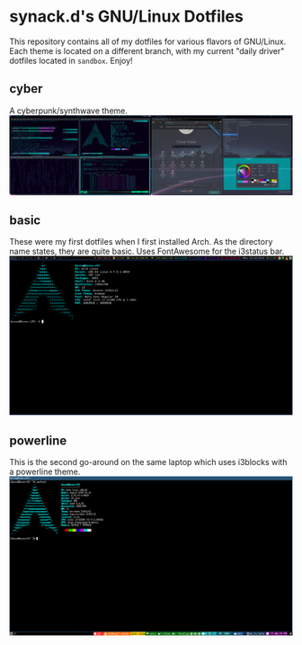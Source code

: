 # synack.d's GNU/Linux Dotfiles
This repository contains all of my dotfiles for various flavors of GNU/Linux. Each
theme is located on a different branch, with my current "daily driver" dotfiles
located in ``sandbox``. Enjoy!

## cyber
A cyberpunk/synthwave theme.
![Screenshot](/screenshots/cyber.png?raw=true "cyber")

## basic
These were my first dotfiles when I first installed Arch. As the directory name states,
they are quite basic. Uses FontAwesome for the i3status bar.
![Screenshot](/screenshots/basic.png?raw=true "basic")

## powerline
This is the second go-around on the same laptop which uses i3blocks with a powerline theme.
![Screenshot](/screenshots/powerline.png?raw=true "powerline")
